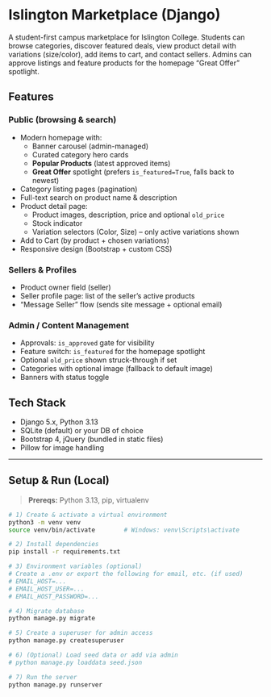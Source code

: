 # Islington Marketplace (Django)

A student-first campus marketplace for Islington College. Students can browse categories, discover featured deals, view product detail with variations (size/color), add items to cart, and contact sellers. Admins can approve listings and feature products for the homepage “Great Offer” spotlight.

## Features

### Public (browsing & search)
- Modern homepage with:
  - Banner carousel (admin-managed)
  - Curated category hero cards
  - **Popular Products** (latest approved items)
  - **Great Offer** spotlight (prefers `is_featured=True`, falls back to newest)
- Category listing pages (pagination)
- Full-text search on product name & description
- Product detail page:
  - Product images, description, price and optional `old_price`
  - Stock indicator
  - Variation selectors (Color, Size) – only active variations shown
- Add to Cart (by product + chosen variations)
- Responsive design (Bootstrap + custom CSS)

### Sellers & Profiles
- Product owner field (seller)
- Seller profile page: list of the seller’s active products
- “Message Seller” flow (sends site message + optional email)

### Admin / Content Management
- Approvals: `is_approved` gate for visibility
- Feature switch: `is_featured` for the homepage spotlight
- Optional `old_price` shown struck-through if set
- Categories with optional image (fallback to default image)
- Banners with status toggle

## Tech Stack

- Django 5.x, Python 3.13
- SQLite (default) or your DB of choice
- Bootstrap 4, jQuery (bundled in static files)
- Pillow for image handling

---

## Setup & Run (Local)

> **Prereqs:** Python 3.13, pip, virtualenv

```bash
# 1) Create & activate a virtual environment
python3 -m venv venv
source venv/bin/activate        # Windows: venv\Scripts\activate

# 2) Install dependencies
pip install -r requirements.txt

# 3) Environment variables (optional)
# Create a .env or export the following for email, etc. (if used)
# EMAIL_HOST=...
# EMAIL_HOST_USER=...
# EMAIL_HOST_PASSWORD=...

# 4) Migrate database
python manage.py migrate

# 5) Create a superuser for admin access
python manage.py createsuperuser

# 6) (Optional) Load seed data or add via admin
# python manage.py loaddata seed.json

# 7) Run the server
python manage.py runserver
